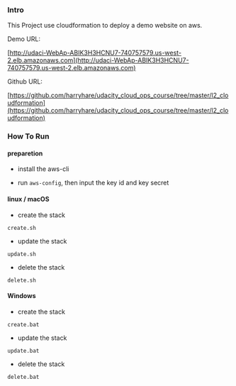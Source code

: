 ### Intro

This Project use cloudformation to deploy a demo website on aws.

Demo URL:

[http://udaci-WebAp-ABIK3H3HCNU7-740757579.us-west-2.elb.amazonaws.com](http://udaci-WebAp-ABIK3H3HCNU7-740757579.us-west-2.elb.amazonaws.com)

Github URL:

[https://github.com/harryhare/udacity_cloud_ops_course/tree/master/l2_cloudformation](https://github.com/harryhare/udacity_cloud_ops_course/tree/master/l2_cloudformation)


### How To Run

#### preparetion

* install the aws-cli

* run `aws-config`, then input the key id and key secret


#### linux / macOS

* create the stack
```
create.sh
```

* update the stack
```
update.sh
```

* delete the stack
```
delete.sh
```

#### Windows

* create the stack
```
create.bat
```

* update the stack
```
update.bat
```

* delete the stack
```
delete.bat
```
